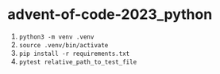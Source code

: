 # advent-of-code-2023_python

1. `python3 -m venv .venv`
2. `source .venv/bin/activate`
3. `pip install -r requirements.txt`
4. `pytest relative_path_to_test_file`
